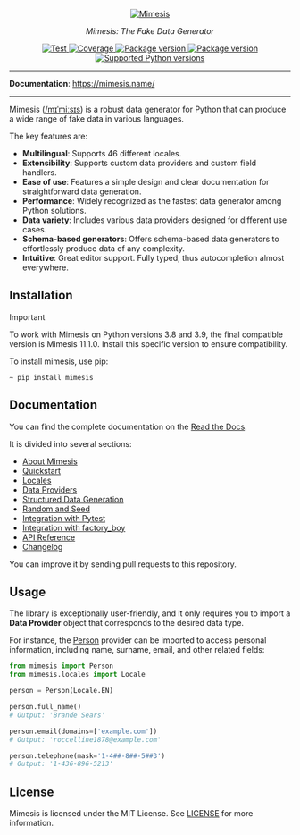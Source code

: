 <p align="center">
  <a href="https://github.com/lk-geimfari/mimesis"><img src="https://raw.githubusercontent.com/lk-geimfari/mimesis/master/.github/images/logo.png" alt="Mimesis"></a>
</p>

<p align="center">
    <em>Mimesis: The Fake Data Generator</em>
</p>

<p align="center">
<a href="https://github.com/lk-geimfari/mimesis/actions/workflows/test.yml?query=branch%3Amaster" target="_blank">
    <img src="https://github.com/lk-geimfari/mimesis/actions/workflows/test.yml/badge.svg?branch=master" alt="Test">
</a>
<a href="https://mimesis.name/en/latest/" target="_blank">
    <img src="https://readthedocs.org/projects/mimesis/badge/?version=latest" alt="Coverage">
</a>
<a href="https://pypi.org/project/mimesis/" target="_blank">
    <img src="https://img.shields.io/pypi/v/mimesis?color=bright-green" alt="Package version">
</a>
<a href="https://pypi.org/project/mimesis/" target="_blank">
    <img src="https://img.shields.io/pypi/dm/mimesis" alt="Package version">
</a>
<a href="https://pypi.org/project/mimesis/" target="_blank">
    <img src="https://img.shields.io/badge/python-3.10%20%7C%203.11%20%7C%203.12%20%7C%20pypy-brightgreen" alt="Supported Python versions">
</a>
</p>

---

**Documentation**: <a href="https://mimesis.name/" target="_blank">https://mimesis.name/</a>

---

Mimesis ([/mɪˈmiːsɪs](https://mimesis.name/en/latest/about.html#what-does-name-mean)) is a robust data generator for
Python that can produce a wide range of fake data in various languages.

The key features are:

- **Multilingual**: Supports 46 different locales.
- **Extensibility**: Supports custom data providers and custom field handlers.
- **Ease of use**: Features a simple design and clear documentation for straightforward data generation.
- **Performance**: Widely recognized as the fastest data generator among Python solutions.
- **Data variety**: Includes various data providers designed for different use cases.
- **Schema-based generators**: Offers schema-based data generators to effortlessly produce data of any complexity.
- **Intuitive**: Great editor support. Fully typed, thus autocompletion almost everywhere.

## Installation

> [!IMPORTANT]  
> To work with Mimesis on Python versions 3.8 and 3.9, the final compatible version is Mimesis 11.1.0. Install this specific version to ensure compatibility.


To install mimesis, use pip:

```
~ pip install mimesis
```

## Documentation

You can find the complete documentation on the [Read the Docs](https://mimesis.name/).

It is divided into several sections:

-  [About Mimesis](https://mimesis.name/latest/about.html)
-  [Quickstart](https://mimesis.name/latest/quickstart.html)
-  [Locales](https://mimesis.name/latest/locales.html)
-  [Data Providers](https://mimesis.name/latest/providers.html)
-  [Structured Data Generation](https://mimesis.name/latest/schema.html)
-  [Random and Seed](https://mimesis.name/latest/random_and_seed.html)
-  [Integration with Pytest](https://mimesis.name/latest/pytest_plugin.html)
-  [Integration with factory_boy](https://mimesis.name/latest/factory_plugin.html)
-  [API Reference](https://mimesis.name/latest/api.html)
-  [Changelog](https://mimesis.name/latest/index.html#changelog)

You can improve it by sending pull requests to this repository.

## Usage

The library is exceptionally user-friendly, and it only requires you to import a **Data Provider** object that
corresponds to the desired data type.

For instance, the [Person](https://mimesis.name/latest/api.html#person) provider can be imported to access personal information,
including name, surname, email, and other related fields:

```python
from mimesis import Person
from mimesis.locales import Locale

person = Person(Locale.EN)

person.full_name()
# Output: 'Brande Sears'

person.email(domains=['example.com'])
# Output: 'roccelline1878@example.com'

person.telephone(mask='1-4##-8##-5##3')
# Output: '1-436-896-5213'
```

## License

Mimesis is licensed under the MIT License. See [LICENSE](https://github.com/lk-geimfari/mimesis/blob/master/LICENSE) for more information.
